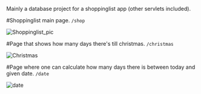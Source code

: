 Mainly a database project for a shoppinglist app (other servlets included).


#Shoppinglist main page. <code>/shop</code>

![Shoppinglist_pic](https://user-images.githubusercontent.com/84401722/118772012-e660ca80-b88b-11eb-91b8-e4eb2a6eb236.png)


#Page that shows how many days there's till christmas. <code>/christmas</code>

![Christmas](https://user-images.githubusercontent.com/84401722/118772390-5d965e80-b88c-11eb-886a-1b65ad90664b.png)


#Page where one can calculate how many days there is between today and given date. <code>/date</code>

![date](https://user-images.githubusercontent.com/84401722/118772493-799a0000-b88c-11eb-9ea6-a016b23f4832.png)
